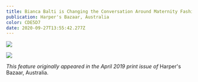 ```yaml
---
title: Bianca Balti is Changing the Conversation Around Maternity Fashion
publication: Harper's Bazaar, Australia
color: CDE5D7
date: 2020-09-27T13:55:42.277Z
---
```

![](/uploads/bianca-balti-maternity1.jpg)

![](/uploads/bianca-balti-maternity-range2.jpg)

*<centre> This feature originally appeared in the April 2019 print issue of* Harper's Bazaar, Australia. *</centre>*